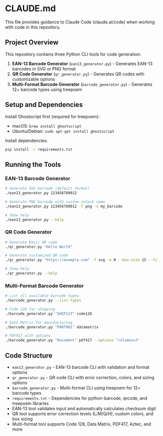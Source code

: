# CLAUDE.md

This file provides guidance to Claude Code (claude.ai/code) when working with code in this repository.

## Project Overview

This repository contains three Python CLI tools for code generation:
1. **EAN-13 Barcode Generator** (`ean13_generator.py`) - Generates EAN-13 barcodes in SVG or PNG format
2. **QR Code Generator** (`qr_generator.py`) - Generates QR codes with customizable options
3. **Multi-Format Barcode Generator** (`barcode_generator.py`) - Generates 12+ barcode types using treepoem

## Setup and Dependencies

Install Ghostscript first (required for treepoem):
- macOS: `brew install ghostscript`
- Ubuntu/Debian: `sudo apt-get install ghostscript`

Install dependencies:
```bash
pip install -r requirements.txt
```

## Running the Tools

### EAN-13 Barcode Generator
```bash
# Generate SVG barcode (default format)
./ean13_generator.py 123456789012

# Generate PNG barcode with custom output name
./ean13_generator.py 123456789012 -f png -o my_barcode

# Show help
./ean13_generator.py --help
```

### QR Code Generator
```bash
# Generate basic QR code
./qr_generator.py "Hello World"

# Generate customized QR code
./qr_generator.py "https://example.com" -f svg -e H --box-size 15 --fill-color red

# Show help
./qr_generator.py --help
```

### Multi-Format Barcode Generator
```bash
# List all available barcode types
./barcode_generator.py --list-types

# Code 128 for shipping
./barcode_generator.py "SHIP123" code128

# Data Matrix for manufacturing
./barcode_generator.py "PART001" datamatrix

# PDF417 with options
./barcode_generator.py "Document" pdf417 --options "columns=3"
```

## Code Structure

- `ean13_generator.py` - EAN-13 barcode CLI with validation and format options
- `qr_generator.py` - QR code CLI with error correction, colors, and sizing options
- `barcode_generator.py` - Multi-format CLI using treepoem for 12+ barcode types
- `requirements.txt` - Dependencies for python-barcode, qrcode, and treepoem libraries
- EAN-13 tool validates input and automatically calculates checksum digit
- QR tool supports error correction levels (L/M/Q/H), custom colors, and box sizing
- Multi-format tool supports Code 128, Data Matrix, PDF417, Aztec, and more